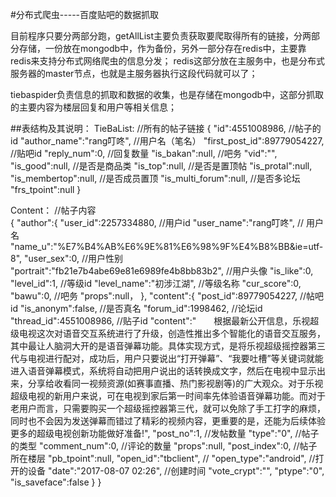 
#分布式爬虫-----百度贴吧的数据抓取

目前程序只要分两部分跑，getAllList主要负责获取要爬取得所有的链接，分两部分存储，一份放在mongodb中，作为备份，另外一部分存在redis中，主要靠redis来支持分布式网络爬虫的信息分发； redis这部分放在主服务中，也是分布式服务器的master节点，也就是主服务器执行这段代码就可以了；

tiebaspider负责信息的抓取和数据的收集，也是存储在mongodb中，这部分抓取的主要内容为楼层回复和用户等相关信息；

##表结构及其说明：
TieBaList:   //所有的帖子链接
    {
    "id":4551008986,    //帖子的id
    "author_name":"rang叮咚",  //用户名（笔名）
    "first_post_id":89779054227,   //贴吧id
    "reply_num":0,  //回复数量
    "is_bakan":null, //吧务
    "vid":"",
    "is_good":null, //是否是商品类
    "is_top":null,  //是否是置顶帖
    "is_protal":null,
    "is_membertop":null,    //是否成员置顶
    "is_multi_forum":null,  //是否多论坛
    "frs_tpoint":null
}
    
Content： //帖子内容  
{
    "author":{
        "user_id":2257334880,  //用户id
        "user_name":"rang叮咚",   // 用户名
        "name_u":"%E7%B4%AB%E6%9E%81%E6%98%9F%E4%B8%BB&ie=utf-8",
        "user_sex":0,   //用户性别
        "portrait":"fb21e7b4abe69e81e6989fe4b8bb83b2", //用户头像
        "is_like":0,
        "level_id":1,   //等级id
        "level_name":"初涉江湖",    //等级名称
        "cur_score":0,
        "bawu":0,   //吧务
        "props":null，
    },
    "content":{
        "post_id":89779054227,  //帖吧id
        "is_anonym":false, //是否真名
        "forum_id":1998462,  //论坛id
        "thread_id":4551008986,  //贴子id
        "content":"　　根据最新公开信息，乐视超级电视这次对语音交互系统进行了升级，创造性推出多个智能化的语音交互服务，其中最让人脑洞大开的是语音弹幕功能。具体实现方式，是将乐视超级摇控器第三代与电视进行配对，成功后，用户只要说出“打开弹幕”、“我要吐槽”等关键词就能进入语音弹幕模式，系统将自动把用户说出的话转换成文字，然后在电视中显示出来，分享给收看同一视频资源(如赛事直播、热门影视剧等)的广大观众。对于乐视超级电视的新用户来说，可在电视到家后第一时间率先体验语音弹幕功能。而对于老用户而言，只需要购买一个超级摇控器第三代，就可以免除了手工打字的麻烦，同时也不会因为发送弹幕而错过了精彩的视频内容，更重要的是，还能为后续体验更多的超级电视创新功能做好准备!",
        "post_no":1,      //发帖数量
        "type":"0", //帖子的类型
        "comment_num":0,    //评论的数量
        "props":null,
        "post_index":0,  //帖子所在楼层
        "pb_tpoint":null,
        "open_id":"tbclient",  //
        "open_type":"android",  //打开的设备
        "date":"2017-08-07 02:26",  //创建时间
        "vote_crypt":"",
        "ptype":"0",
        "is_saveface":false
    }
}

